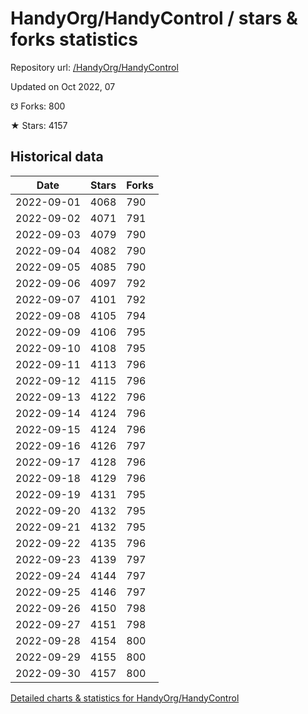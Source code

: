 # HandyOrg/HandyControl / stars & forks statistics

Repository url: [/HandyOrg/HandyControl](https://github.com/HandyOrg/HandyControl)

Updated on Oct 2022, 07

☋ Forks: 800

★ Stars: 4157

## Historical data
| Date | Stars | Forks |
|------|-------|-------|
| 2022-09-01 | 4068 | 790 | 
| 2022-09-02 | 4071 | 791 | 
| 2022-09-03 | 4079 | 790 | 
| 2022-09-04 | 4082 | 790 | 
| 2022-09-05 | 4085 | 790 | 
| 2022-09-06 | 4097 | 792 | 
| 2022-09-07 | 4101 | 792 | 
| 2022-09-08 | 4105 | 794 | 
| 2022-09-09 | 4106 | 795 | 
| 2022-09-10 | 4108 | 795 | 
| 2022-09-11 | 4113 | 796 | 
| 2022-09-12 | 4115 | 796 | 
| 2022-09-13 | 4122 | 796 | 
| 2022-09-14 | 4124 | 796 | 
| 2022-09-15 | 4124 | 796 | 
| 2022-09-16 | 4126 | 797 | 
| 2022-09-17 | 4128 | 796 | 
| 2022-09-18 | 4129 | 796 | 
| 2022-09-19 | 4131 | 795 | 
| 2022-09-20 | 4132 | 795 | 
| 2022-09-21 | 4132 | 795 | 
| 2022-09-22 | 4135 | 796 | 
| 2022-09-23 | 4139 | 797 | 
| 2022-09-24 | 4144 | 797 | 
| 2022-09-25 | 4146 | 797 | 
| 2022-09-26 | 4150 | 798 | 
| 2022-09-27 | 4151 | 798 | 
| 2022-09-28 | 4154 | 800 | 
| 2022-09-29 | 4155 | 800 | 
| 2022-09-30 | 4157 | 800 | 


[Detailed charts & statistics for HandyOrg/HandyControl](https://reviewgithub.com/rep/HandyOrg/HandyControl)
